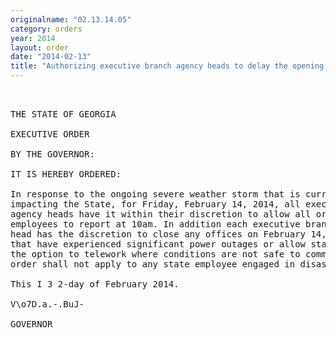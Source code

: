 ```yaml
---
originalname: "02.13.14.05"
category: orders
year: 2014
layout: order
date: "2014-02-13"
title: "Authorizing executive branch agency heads to delay the opening of offices in counties included in the State of Emergency"
---
```

<pre>
 

THE STATE OF GEORGIA

EXECUTIVE ORDER

BY THE GOVERNOR:

IT IS HEREBY ORDERED:

In response to the ongoing severe weather storm that is currently
impacting the State, for Friday, February 14, 2014, all executive branch
agency heads have it within their discretion to allow all or certain state
employees to report at 10am. In addition each executive branch agency
head has the discretion to close any offices on February 14, 2014 in areas
that have experienced significant power outages or allow state employees
the option to telework where conditions are not safe to commute. This
order shall not apply to any state employee engaged in disaster response.

This I 3 2-day of February 2014.

V\o7D.a.-.BuJ-

GOVERNOR

</pre>
